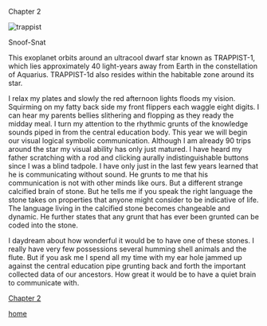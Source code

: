 Chapter 2

![trappist](https://solarsystem.nasa.gov/system/news_items/main_images/335_trappist-1.jpg)
 
Snoof-Snat

This exoplanet orbits around an ultracool dwarf star known as TRAPPIST-1, which lies approximately 40 light-years away from Earth in the constellation of Aquarius. TRAPPIST-1d also resides within the habitable zone around its star.

I relax my plates and slowly the red afternoon lights floods my vision. Squirming on my fatty back side   my front flippers each waggle eight digits. I can hear my parents bellies slithering and flopping as they ready the midday meal.  I turn my attention to the rhythmic grunts  of the knowledge sounds piped in from the central education body.  This year we will begin our visual logical symbolic communication. Although I am already 90 trips around the star my visual ability has only just matured.  I have heard my father scratching with a rod and clicking aurally indistinguishable buttons since I was a blind tadpole. I have only just in the last few years learned that he is communicating without sound.  He grunts to me that his communication is not with other minds like ours.  But a different strange calcified brain of stone.  But he tells me if you speak the right language the stone takes on properties that anyone might consider to be indicative of life.  The language living in the calcified stone becomes changeable and dynamic. He further states that any grunt that has ever been grunted can be coded into the stone. 

I daydream about how wonderful it would be to have one of these stones.  I really have very few possessions several humming shell animals and the flute. But if you ask me I spend all my time with my ear hole jammed up against the central education pipe grunting back and forth the important collected data of our ancestors.  How great it would be to have a quiet brain to communicate with. 


[Chapter 2](chapter-3.md)

[home](README.md)
